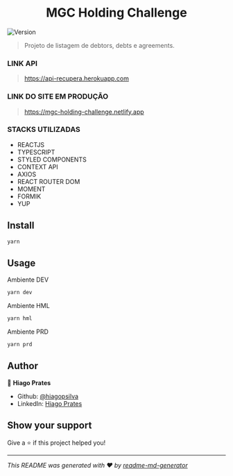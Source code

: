 <h1 align="center">MGC Holding Challenge</h1>
<p>
  <img alt="Version" src="https://img.shields.io/badge/version-0.1.0-blue.svg?cacheSeconds=2592000" />
</p>

> Projeto de listagem de debtors, debts e agreements.

### LINK API
> https://api-recupera.herokuapp.com

### LINK DO SITE EM PRODUÇÃO
> https://mgc-holding-challenge.netlify.app

### STACKS UTILIZADAS
- REACTJS
- TYPESCRIPT
- STYLED COMPONENTS
- CONTEXT API
- AXIOS
- REACT ROUTER DOM
- MOMENT
- FORMIK
- YUP

## Install

```sh
yarn
```

## Usage

Ambiente DEV

```sh
yarn dev
```

Ambiente HML
```sh
yarn hml
```

Ambiente PRD
```sh
yarn prd
```

## Author

👤 **Hiago Prates**

* Github: [@hiagopsilva](https://github.com/hiagopsilva)
* LinkedIn: [Hiago Prates](https://linkedin.com/in/https:\/\/www.linkedin.com\/in\/hiago-prates-04902b132\/)

## Show your support

Give a ⭐️ if this project helped you!

***
_This README was generated with ❤️ by [readme-md-generator](https://github.com/kefranabg/readme-md-generator)_
